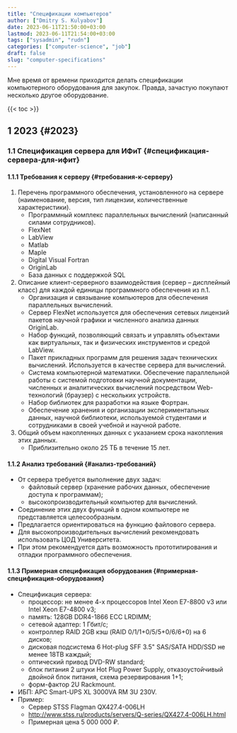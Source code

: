 ```yaml
---
title: "Спецификации компьютеров"
author: ["Dmitry S. Kulyabov"]
date: 2023-06-11T21:50:00+03:00
lastmod: 2023-06-11T21:54:00+03:00
tags: ["sysadmin", "rudn"]
categories: ["computer-science", "job"]
draft: false
slug: "computer-specifications"
---
```


Мне время от времени приходится делать спецификации компьютерного оборудования для закупок. Правда, зачастую покупают несколько другое оборудование.

<!--more-->

{{< toc >}}


## <span class="section-num">1</span> 2023 {#2023}


### <span class="section-num">1.1</span> Спецификация сервера для ИФиТ {#спецификация-сервера-для-ифит}


#### <span class="section-num">1.1.1</span> Требования к серверу {#требования-к-серверу}

1.  Перечень программного обеспечения, установленного на сервере (наименование, версия, тип лицензии, количественные характеристики).
    -   Программный комплекс параллельных вычислений (написанный силами сотрудников).
    -   FlexNet
    -   LabView
    -   Matlab
    -   Maple
    -   Digital Visual Fortran
    -   OriginLab
    -   База данных с поддержкой SQL
2.  Описание клиент-серверного взаимодействия (сервер – дисплейный класс) для каждой единицы программного обеспечения из п.1.
    -   Организация и связывание компьютеров для обеспечения параллельных вычислений.
    -   Сервер FlexNet используется для обеспечения сетевых лицензий пакетов научной графики и численного анализа данных OriginLab.
    -   Набор функций, позволяющий связать и управлять объектами как виртуальных, так и физических инструментов и средой LabView.
    -   Пакет прикладных программ для решения задач технических вычислений. Используется в качестве сервера для вычислений.
    -   Система компьютерной математики. Обеспечение параллельной работы с системой подготовки научной документации, численных и аналитических вычислений посредством Web-технологий (браузер) с нескольких устройств.
    -   Набор библиотек для разработки на языке Фортран.
    -   Обеспечение хранения и организации экспериментальных данных, научной библиотеки, используемой студентами и сотрудниками в своей учебной и научной работе.
3.  Общий объем накопленных данных с указанием срока накопления этих данных.
    -   Приблизительно около 25 ТБ в течение 15 лет.


#### <span class="section-num">1.1.2</span> Анализ требований {#анализ-требований}

-   От сервера требуется выполнение двух задач:
    -   файловый сервер (хранение рабочих данных, обеспечение доступа к программам);
    -   высокопроизводительный компьютер для вычислений.
-   Соединение этих двух функций в одном компьютере не представляется целесообразным.
-   Предлагается ориентироваться на функцию файлового сервера.
-   Для высокопроизводительных вычислений рекомендовать использовать ЦОД Университета.
-   При этом рекомендуется дать возможность прототипирования и отладки программного обеспечения.


#### <span class="section-num">1.1.3</span> Примерная спецификация оборудования {#примерная-спецификация-оборудования}

-   Спецификация сервера:
    -   процессор: не менее 4-х процессоров Intel Xeon E7-8800 v3 или Intel Xeon E7-4800 v3;
    -   память: 128GB DDR4-1866 ECC LRDIMM;
    -   сетевой адаптер: 1 Гбит/с;
    -   контроллер RAID 2GB кэш (RAID 0/1/1+0/5/5+0/6/6+0) на 6 дисков;
    -   дисковая подсистема 6 Hot-plug SFF 3.5" SAS/SATA HDD/SSD не менее 18TB каждый;
    -   оптический привод DVD-RW standard;
    -   блок питания 2 штуки Hot Plug Power Supply, отказоустойчивый двойной блок питания, схема резервирования 1+1;
    -   форм-фактор 2U Rackmount.
-   ИБП: APC Smart-UPS XL 3000VA RM 3U 230V.
-   Пример:
    -   Сервер STSS Flagman QX427.4-006LH
    -   <http://www.stss.ru/products/servers/Q-series/QX427.4-006LH.html>
    -   Примерная цена 5 000 000 ₽.
